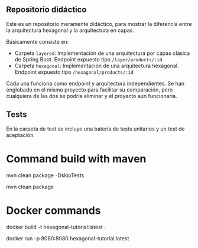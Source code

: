 ## Repositorio didáctico

Este es un repositorio meramente didáctico, para mostrar la diferencia entre la arquitectura hexagonal y 
la arquitectura en capas.

Básicamente consiste en:

- Carpeta `layered`: Implementación de una arquitectura por capas clásica de Spring Boot. Endpoint expuesto tipo `/layer/products/:id`
- Carpeta `hexagonal`: Implementación de una arquitectura hexagonal. Endpoint expuesto tipo `/hexagonal/products/:id`


Cada una funciona como endpoint y arquitectura independientes. Se han englobado en el mismo proyecto para
facilitar su comparación, pero cualquiera de las dos se podría eliminar y el proyecto aún funcionaría.

## Tests

En la carpeta de test se incluye una batería de tests unitarios y un test de aceptación.

# Command build with maven
mvn clean package -DskipTests

mvn clean package

# Docker commands
docker build -t hexagonal-tutorial:latest .

docker run -p 8080:8080 hexagonal-tutorial:latest





